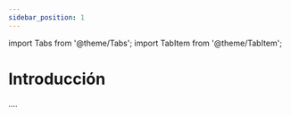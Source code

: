 ```yaml
---
sidebar_position: 1
---
```


import Tabs from '@theme/Tabs';
import TabItem from '@theme/TabItem';


# Introducción

....

